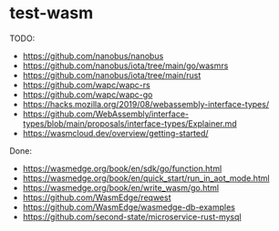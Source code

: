 # test-wasm

TODO:
* https://github.com/nanobus/nanobus
* https://github.com/nanobus/iota/tree/main/go/wasmrs
* https://github.com/nanobus/iota/tree/main/rust
* https://github.com/wapc/wapc-rs
* https://github.com/wapc/wapc-go
* https://hacks.mozilla.org/2019/08/webassembly-interface-types/
* https://github.com/WebAssembly/interface-types/blob/main/proposals/interface-types/Explainer.md
* https://wasmcloud.dev/overview/getting-started/


Done:
* https://wasmedge.org/book/en/sdk/go/function.html
* https://wasmedge.org/book/en/quick_start/run_in_aot_mode.html
* https://wasmedge.org/book/en/write_wasm/go.html
* https://github.com/WasmEdge/reqwest
* https://github.com/WasmEdge/wasmedge-db-examples
* https://github.com/second-state/microservice-rust-mysql
